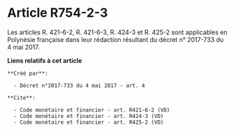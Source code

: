 # Article R754-2-3

Les articles R. 421-6-2, R. 421-6-3, R. 424-3 et R. 425-2 sont applicables en Polynésie française dans leur rédaction
résultant du décret n° 2017-733 du 4 mai 2017.

**Liens relatifs à cet article**

	**Créé par**:

	  - Décret n°2017-733 du 4 mai 2017 - art. 4

	**Cite**:

	  - Code monétaire et financier - art. R421-6-2 (VD)
	  - Code monétaire et financier - art. R424-3 (VD)
	  - Code monétaire et financier - art. R425-2 (VD)
